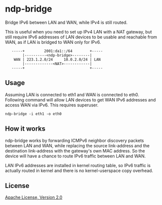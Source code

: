 # ndp-bridge

Bridge IPv6 between LAN and WAN, while IPv4 is still routed.

This is useful when you need to set up IPv4 LAN with a NAT gateway, but still require IPv6 addresses of LAN devices to be usable and reachable from WAN, as if LAN is bridged to WAN only for IPv6.

```
   -----+         2001:da1::/64        +-----
        |----------<ndp-bridge>--------|     
    WAN | 223.1.2.0/24     10.0.2.0/24 | LAN 
        |-------------<NAT>------------|     
   -----+                              +-----
```

## Usage

Assuming LAN is connected to eth1 and WAN is connected to eth0. Following command will allow LAN devices to get WAN IPv6 addresses and access WAN via IPv6. This requires superuser.
```
ndp-bridge -i eth1 -o eth0
```

## How it works
ndp-bridge works by forwarding ICMPv6 neighbor discovery packets between LAN and WAN, while replacing the source link-address and the destination link-address with the gateway's own MAC address. So the device will have a chance to route IPv6 traffic between LAN and WAN.

LAN IPv6 addresses are installed in kernel routing table, so IPv6 traffic is actually routed in kernel and there is no kernel-userspace copy overhead.

## License

[Apache License, Version 2.0](https://www.apache.org/licenses/LICENSE-2.0)
